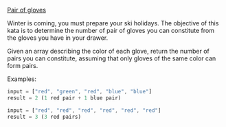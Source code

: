 
[Pair of gloves](https://www.codewars.com/kata/58235a167a8cb37e1a0000db/train/rust)


Winter is coming, you must prepare your ski holidays. The objective of this kata is to determine the number of pair of gloves you can constitute from the gloves you have in your drawer.

Given an array describing the color of each glove, return the number of pairs you can constitute, assuming that only gloves of the same color can form pairs.

Examples:
```rust
input = ["red", "green", "red", "blue", "blue"]
result = 2 (1 red pair + 1 blue pair)

input = ["red", "red", "red", "red", "red", "red"]
result = 3 (3 red pairs)

```
